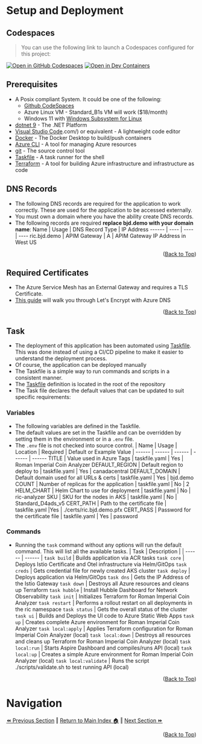 # Setup and Deployment

## Codespaces
> You can use the following link to launch a Codespaces configured for this project:

[![Open in GitHub Codespaces](https://img.shields.io/static/v1?style=for-the-badge&label=GitHub+Codespaces&message=Open&color=brightgreen&logo=github)](https://codespaces.new/briandenicola/openai-coin-analyzer?quickstart=1)
[![Open in Dev Containers](https://img.shields.io/static/v1?style=for-the-badge&label=Dev%20Containers&message=Open&color=blue&logo=visualstudiocode)](https://vscode.dev/redirect?url=vscode://ms-vscode-remote.remote-containers/cloneInVolume?url=https://github.com/briandenicola/openai-coin-analyzer)  

## Prerequisites
* A Posix compliant System. It could be one of the following:
    * [Github CodeSpaces](https://github.com/features/codespaces)
    * Azure Linux VM - Standard_B1s VM will work ($18/month)
    * Windows 11 with [Windows Subsystem for Linux](https://docs.microsoft.com/en-us/windows/wsl/install)
* [dotnet 9](https://dotnet.microsoft.com/download) - The .NET Platform
* [Visual Studio Code](https://code.visualstudio).com/) or equivalent - A lightweight code editor
* [Docker](https://www.docker.com/products/docker-desktop) - The Docker Desktop to build/push containers
* [Azure CLI](https://docs.microsoft.com/en-us/cli/azure/install-azure-cli) - A tool for managing Azure resources
* [git](https://git-scm.com/) - The source control tool
* [Taskfile](https://taskfile.dev/#/) - A task runner for the shell
* [Terraform](https://www.terraform.io/) - A tool for building Azure infrastructure and infrastructure as code

## DNS Records
* The following DNS records are required for the application to work correctly.  These are used for the application to be accessed externally.  
* You must own a domain where you have the ability create DNS records.
* The following records are required __replace bjd.demo with your domain name__: 
    Name | Usage | DNS Record Type | IP Address
    ------ | ---- | ---- | ----
    ric.bjd.demo | APIM Gateway | A | APIM Gateway IP Address in West US
    
<p align="right">(<a href="#setup-and-deployment">Back to Top</a>)</p>

## Required Certificates
* The Azure Service Mesh has an External Gateway and requires a TLS Certificate. 
* [This guide](./docs/letsencrypt.md) will walk you through Let's Encrypt with Azure DNS

<p align="right">(<a href="#setup-and-deployment">Back to Top</a>)</p>

## Task
* The deployment of this application has been automated using [Taskfile](https://taskfile.dev/#/).  This was done instead of using a CI/CD pipeline to make it easier to understand the deployment process.  
* Of course, the application can be deployed manually
* The Taskfile is a simple way to run commands and scripts in a consistent manner.  
* The [Taskfile](../Taskfile.yaml) definition is located in the root of the repository
* The Task file declares the default values that can be updated to suit specific requirements: 

### Variables
* The following variables are defined in the Taskfile.  
* The default values are set in the Taskfile and can be overridden by setting them in the environment or in a `.env` file.  
* The `.env` file is not checked into source control. 
    | Name | Usage | Location | Required | Default or Example Value
    | ------ | ------ | ------ | ------ | ------
    TITLE | Value used in Azure Tags | taskfile.yaml | Yes | Roman Imperial Coin Analyzer
    DEFAULT_REGION | Default region to deploy to | taskfile.yaml | Yes | canadacentral
    DEFAULT_DOMAIN | Default domain used for all URLs & certs | taskfile.yaml | Yes | bjd.demo
    COUNT | Number of replicas for the application | taskfile.yaml | No | 2
    HELM_CHART | Helm Chart to use for deployment | taskfile.yaml | No | ric-analyzer
    SKU | SKU for the nodes in AKS | taskfile.yaml | No | Standard_D4ads_v5
    CERT_PATH | Path to the certificate file | taskfile.yaml |Yes | ./certs/ric.bjd.demo.pfx
    CERT_PASS | Password for the certificate file | taskfile.yaml | Yes | password

### Commands
* Running the `task` command without any options will run the default command. This will list all the available tasks.
    | Task |  Description | 
    | ------ | ------ |
    `task build` |              Builds application via ACR tasks
    `task core` |              Deploys Istio Certificate and Otel infrastructure via Helm/GitOps
    `task creds` |              Gets credential file for newly created AKS cluster
    `task deploy` |             Deploys application via Helm/GitOps
    `task dns` |                Gets the IP Address of the Istio Gateway
    `task down` |               Destroys all Azure resources and cleans up Terraform
    `task hubble` |             Install Hubble Dashboard for Network Observability
    `task init` |               Initializes Terraform for Roman Imperial Coin Analyzer
    `task restart` |            Performs a rollout restart on all deployments in the ric namespace
    `task status` |             Gets the overall status of the cluster
    `task ui` |                 Builds and Deploys the UI code to Azure Static Web Apps
    `task up` |                 Creates complete Azure environment for Roman Imperial Coin Analyzer
    `task local:apply` |        Applies Terraform configuration for Roman Imperial Coin Analyzer (local)
    `task local:down` |         Destroys all resources and cleans up Terraform for Roman Imperial Coin Analyzer (local)
    `task local:run` |          Starts Aspire Dashboard and compiles/runs API (local)
    `task local:up` |           Creates a simple Azure environment for Roman Imperial Coin Analyzer (local)
    `task local:validate` |     Runs the script ./scripts/validate.sh to test running API  (local)
<p align="right">(<a href="#setup-and-deployment">Back to Top</a>)</p>

# Navigation
[⏪ Previous Section](../README.md) ‖ [Return to Main Index 🏠](../README.md) ‖ [Next Section ⏩](../docs/letsencrypt.md) 
<p align="right">(<a href="#setup-and-deployment">Back to Top</a>)</p>